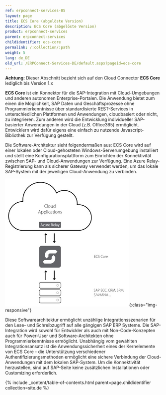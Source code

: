 ```yaml
---
ref: erpconnect-services-05
layout: page
title: ECS Core (abgelöste Version)
description: ECS Core (abgelöste Version)
product: erpconnect-services
parent: erpconnect-services
childidentifier: ecs-core
permalink: /:collection/:path
weight: 5
lang: de_DE
old_url: /ERPConnect-Services-DE/default.aspx?pageid=ecs-core
---
```


**Achtung:** Dieser Abschnitt bezieht sich auf den Cloud Connector **ECS Core** lediglich bis Version 1.x <br>

**ECS Core** ist ein Konnektor für die SAP-Integration mit Cloud-Umgebungen und anderen autonomen Enterprise-Portalen. Die Anwendung bietet zum einen die Möglichkeit, SAP Daten und Geschäftsprozesse ohne Programmierkenntnisse über standardisierte REST-Services in unterschiedlichen Plattformen und Anwendungen, cloudbasiert oder nicht, zu integrieren. Zum anderen wird die Entwicklung individueller SAP-basierter Anwendungen in der Cloud (z.B. Office365) ermöglicht. Entwicklern wird dafür eigens eine einfach zu nutzende Javascript-Bibliothek zur Verfügung gestellt.

Die Software-Architektur sieht folgendermaßen aus: ECS Core wird auf einer lokalen oder Cloud-gehosteten Windows-Serverumgebung installiert und stellt eine Konfigurationsplattform zum Einrichten der Konnektivität zwischen SAP- und Cloud-Anwendungen zur Verfügung. Eine Azure Relay-Registrierung kann als sicherer Gateway verwendet werden, um das lokale SAP-System mit der jeweiligen Cloud-Anwendung zu verbinden.  

![ecscore-architecture](/img/content/ecscore-architecture.jpg){:class="img-responsive"}

Diese Softwarearchitektur ermöglicht unzählige Integrationsszenarien für den Lese- und Schreibzugriff auf alle gängigen SAP ERP Systeme. Die SAP-Integration wird sowohl für Entwickler als auch mit Non-Code-Konzepten auch für Power-User und Software-Architekten ohne Programmierkenntnisse ermöglicht. 
Unabhängig vom gewählten Integrationsansatz ist die Anwendungssicherheit eines der Kernelemente von ECS Core - die Unterstützung verschiedener Authentifizierungsmethoden ermöglicht eine sichere Verbindung der Cloud-Anwendungen mit dem lokalen SAP-System. Um die Konnektivität herzustellen, sind auf SAP-Seite keine zusätzlichen Installationen oder Customizing erforderlich.

{% include _content/table-of-contents.html parent=page.childidentifier collection=site.de %}